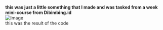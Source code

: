 **this was just a little something that I made and was tasked from a week mini-course from Dibimbing.id**<br>
![Image](https://github.com/user-attachments/assets/ee4409f1-e3e7-4d0f-b523-53b3d05a8c08)<br>
this was the result of the code
